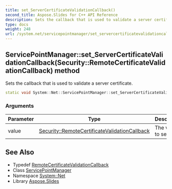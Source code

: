 ```yaml
---
title: set_ServerCertificateValidationCallback()
second_title: Aspose.Slides for C++ API Reference
description: Sets the callback that is used to validate a server certificate.
type: docs
weight: 248
url: /system.net/servicepointmanager/set_servercertificatevalidationcallback/
---
```

## ServicePointManager::set_ServerCertificateValidationCallback(Security::RemoteCertificateValidationCallback) method


Sets the callback that is used to validate a server certificate.

```cpp
static void System::Net::ServicePointManager::set_ServerCertificateValidationCallback(Security::RemoteCertificateValidationCallback value)
```


### Arguments

| Parameter | Type | Description |
| --- | --- | --- |
| value | [Security::RemoteCertificateValidationCallback](../../../system.net.security/remotecertificatevalidationcallback/) | The value to set. |

## See Also

* Typedef [RemoteCertificateValidationCallback](../../../system.net.security/remotecertificatevalidationcallback/)
* Class [ServicePointManager](../)
* Namespace [System::Net](../../)
* Library [Aspose.Slides](../../../)